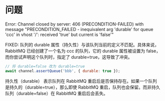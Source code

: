 # 问题

Error: Channel closed by server: 406 (PRECONDITION-FAILED) with message "PRECONDITION_FAILED - inequivalent arg 'durable' for queue 'ccc' in vhost '/': received 'true' but current is 'false'"

FIXED: 队列的 durable 属性（持久性）与该队列当前的定义不匹配。具体来说，RabbitMQ 已经创建了一个名为 ccc 的队列，它的 durable 属性被设置为 false，而你尝试声明这个队列时，指定了 durable=true，这导致了冲突。

```js
// 将 durable=false 改为 durable=true
await channel.assertQueue('bbb', { durable: true });
```

持久性（durable） 表示队列在 RabbitMQ 重启后是否保持存在。如果一个队列是持久的（durable=true），那么即使 RabbitMQ 重启，队列也会保留。而非持久队列（durable=false）在 RabbitMQ 重启后会丢失。
